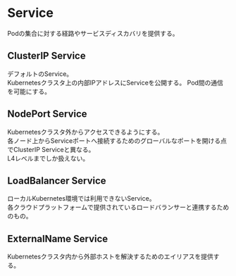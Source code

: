 # Service

Podの集合に対する経路やサービスディスカバリを提供する。

## ClusterIP Service

デフォルトのService。  
Kubernetesクラスタ上の内部IPアドレスにServiceを公開する。
Pod間の通信を可能にする。  

## NodePort Service

Kubernetesクラスタ外からアクセスできるようにする。  
各ノード上からServiceポートへ接続するためのグローバルなポートを開ける点でClusterIP Serviceと異なる。  
L4レベルまでしか扱えない。  

## LoadBalancer Service

ローカルKubernetes環境では利用できないService。  
各クラウドプラットフォームで提供されているロードバランサーと連携するためのもの。  

## ExternalName Service

Kubernetesクラスタ内から外部ホストを解決するためのエイリアスを提供する。  
